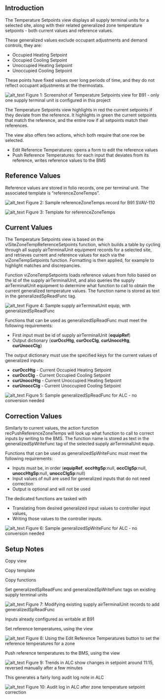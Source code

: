

## Introduction

The Temperature Setpoints view displays all supply terminal units for a selected site, along with their related generalized zone temperature setpoints - both current values and reference values.

These generalized values exclude occupant adjustments and demand controls, they are:



* Occupied Heating Setpoint
* Occupied Cooling Setpoint
* Unoccupied Heating Setpoint
* Unoccupied Cooling Setpoint

These points have fixed values over long periods of time, and they do not reflect occupant adjustments at the thermostats.




![alt_text](images/image1.png "image_tooltip")
Figure 1: Screenshot of Temperature Setpoints view for B91 - only one supply terminal unit is configured in this project

The Temperature Setpoints view highlights in red the current setpoints if they deviate from the reference. It highlights in green the current setpoints that match the reference, and the entire row if all setpoints match their references.

The view also offers two actions, which both require that one row be selected.



* Edit Reference Temperatures: opens a form to edit the reference values
* Push Reference Temperatures: for each input that deviates from its reference, writes reference values to the BMS


## Reference Values

Reference values are stored in folio records, one per terminal unit. The associated template is “referenceZoneTemps”.






![alt_text](images/image2.png "image_tooltip")
Figure 2: Sample referenceZoneTemps record for B91 SVAV-110






![alt_text](images/image3.png "image_tooltip")
Figure 3: Template for referenceZoneTemps


## Current Values

The Temperature Setpoints view is based on the viSiteZoneTempReferenceSetpoints function, which builds a table by cycling through all supply airTerminalUnit equipment records for a selected site, and retrieves current and reference values for each via the viZoneTempSetpoints function. Formatting is then applied, for example to highlight matches and discrepancies.

Function viZoneTempSetpoints loads reference values from folio based on the id of the supply airTerminalUnit, and also queries the supply airTerminalUnit equipment to determine what function to call to obtain the current generalized temperature values. The function name is stored as text in the generalizedSpReadFunc tag.






![alt_text](images/image4.png "image_tooltip")
Figure 4: Sample supply airTerminalUnit equip, with generalizedSpReadFunc

Functions that can be used as generalizedSpReadFunc must meet the following requirements:



* First input must be id of supply airTerminalUnit (**equipRef**)
* Output dictionary {**curOccHtg**, **curOccClg**, **curUnoccHtg**, **curUnoccClg**}

The output dictionary must use the specified keys for the current values of generalized inputs:



* **curOccHtg** - Current Occupied Heating Setpoint
* **curOccClg** - Current Occupied Cooling Setpoint
* **curUnoccHtg** - Current Unoccupied Heating Setpoint
* **curUnoccClg** - Current Unoccupied Cooling Setpoint




![alt_text](images/image5.png "image_tooltip")
Figure 5: Sample generalizedSpReadFunc for ALC - no conversion needed


## Correction Values

Similarly to current values, the action function recPushReferenceZoneTemps will look up what function to call to correct inputs by writing to the BMS. The function name is stored as text in the generalizedSpWriteFunc tag of the selected supply airTerminalUnit equip.

Functions that can be used as generalizedSpWriteFunc must meet the following requirements:



* Inputs must be, in order (**equipRef**, **occHtgSp**:null, **occClgSp**:null, **unoccHtgSp**:null, **unoccClgSp**:null)
* Input values of null are used for generalized inputs that do not need correction
* Output is optional and will not be used

The dedicated functions are tasked with



* Translating from desired generalized input values to controller input values,
* Writing those values to the controller inputs.






![alt_text](images/image6.png "image_tooltip")
Figure 6: Sample generalizedSpWriteFunc for ALC - no conversion needed


## Setup Notes

Copy view

Copy template

Copy functions

Set generalizedSpReadFunc and generalizedSpWriteFunc tags on existing supply terminal units






![alt_text](images/image7.png "image_tooltip")
Figure 7: Modifying existing supply airTerminalUnit records to add generalizedSpReadFunc

Inputs already configured as writable at B91

Set reference temperatures, using the view





![alt_text](images/image8.png "image_tooltip")
Figure 8: Using the Edit Reference Temperatures button to set the reference temperatures for a zone

Push reference temperatures to the BMS, using the view






![alt_text](images/image9.png "image_tooltip")
Figure 9: Trends in ALC show changes in setpoint around 11:15, reversed manually after a few minutes

This generates a fairly long audit log note in ALC





![alt_text](images/image10.png "image_tooltip")
Figure 10: Audit log in ALC after zone temperature setpoint correction
